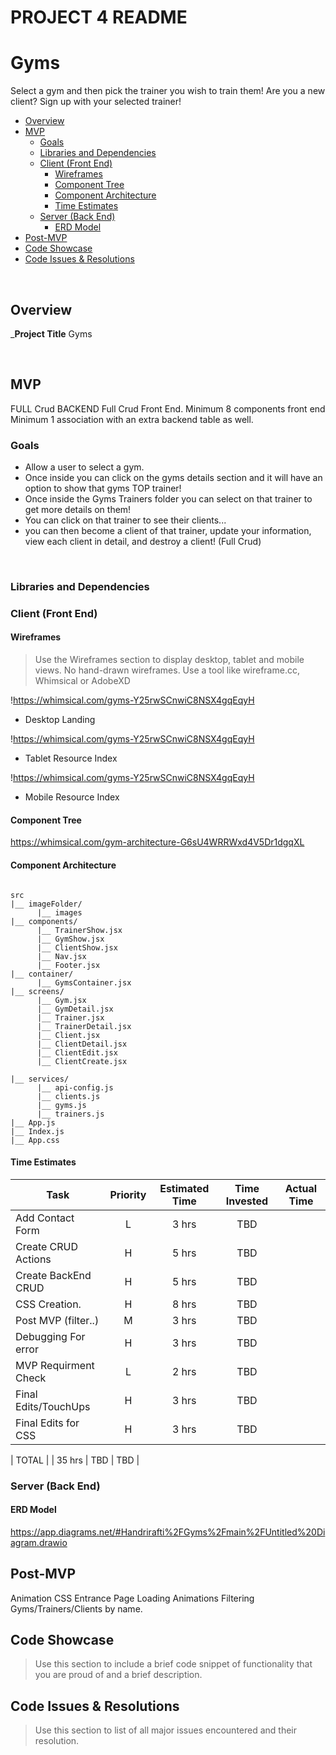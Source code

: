 # PROJECT 4 README
# Gyms
Select a gym and then pick the trainer you wish to train them!
Are you a new client? Sign up with your selected trainer! 





- [Overview](#overview)
- [MVP](#mvp)
  - [Goals](#goals)
  - [Libraries and Dependencies](#libraries-and-dependencies)
  - [Client (Front End)](#client-front-end)
    - [Wireframes](#wireframes)
    - [Component Tree](#component-tree)
    - [Component Architecture](#component-architecture)
    - [Time Estimates](#time-estimates)
  - [Server (Back End)](#server-back-end)
    - [ERD Model](#erd-model)
- [Post-MVP](#post-mvp)
- [Code Showcase](#code-showcase)
- [Code Issues & Resolutions](#code-issues--resolutions)

<br>

## Overview

_**Project Title** 
Gyms 


<br>

## MVP

FULL Crud BACKEND
Full Crud Front End.
Minimum 8 components front end
Minimum 1 association with an extra backend table as well.


### Goals

- Allow a user to select a gym.
- Once inside you can click on the gyms details section and it will have an option to show that gyms TOP trainer! 
- Once inside the Gyms Trainers folder you can select on that trainer to get more details on them! 
- You can click on that trainer to see their clients... 
- you can then become a client of that trainer, update your information, view each client in detail, and destroy a client! (Full Crud) 

<br>

### Libraries and Dependencies


### Client (Front End)

#### Wireframes

> Use the Wireframes section to display desktop, tablet and mobile views. No hand-drawn wireframes. Use a tool like wireframe.cc, Whimsical or AdobeXD

!https://whimsical.com/gyms-Y25rwSCnwiC8NSX4gqEqyH

- Desktop Landing

!https://whimsical.com/gyms-Y25rwSCnwiC8NSX4gqEqyH

- Tablet Resource Index

!https://whimsical.com/gyms-Y25rwSCnwiC8NSX4gqEqyH

- Mobile Resource Index

#### Component Tree

https://whimsical.com/gym-architecture-G6sU4WRRWxd4V5Dr1dgqXL

#### Component Architecture



``` structure

src
|__ imageFolder/
      |__ images
|__ components/
      |__ TrainerShow.jsx
      |__ GymShow.jsx
      |__ ClientShow.jsx
      |__ Nav.jsx
      |__ Footer.jsx
|__ container/
      |__ GymsContainer.jsx
|__ screens/
      |__ Gym.jsx
      |__ GymDetail.jsx
      |__ Trainer.jsx
      |__ TrainerDetail.jsx
      |__ Client.jsx
      |__ ClientDetail.jsx
      |__ ClientEdit.jsx
      |__ ClientCreate.jsx
      
|__ services/
      |__ api-config.js
      |__ clients.js
      |__ gyms.js
      |__ trainers.js
|__ App.js
|__ Index.js
|__ App.css

```

#### Time Estimates


| Task                | Priority | Estimated Time | Time Invested | Actual Time |
| ------------------- | :------: | :------------: | :-----------: | :---------: |
| Add Contact Form    |    L     |     3 hrs      |     TBD    |     | TBD
| Create CRUD Actions |    H     |     5 hrs      |     TBD    |     |TBD   |
| Create BackEnd CRUD |    H     |     5 hrs      |     TBD    |     | TBD
| CSS Creation.       |    H     |     8 hrs      |     TBD    |     | TBD     |
| Post MVP (filter..) |    M     |     3 hrs      |     TBD    |     | TBD
| Debugging For error |    H     |     3 hrs      |     TBD    |     | TBD     |
| MVP Requirment Check|    L     |     2 hrs      |     TBD    |     | TBD
| Final Edits/TouchUps|    H     |     3 hrs      |    TBD     |     |   TBD     |
| Final Edits for CSS |    H    |     3 hrs      |    TBD     |     |   TBD     |


| TOTAL               |          |     35 hrs      |     TBD     |     TBD     |



### Server (Back End)

#### ERD Model

https://app.diagrams.net/#Handrirafti%2FGyms%2Fmain%2FUntitled%20Diagram.drawio



## Post-MVP

Animation CSS Entrance Page
Loading Animations
Filtering Gyms/Trainers/Clients by name.


## Code Showcase

> Use this section to include a brief code snippet of functionality that you are proud of and a brief description.

## Code Issues & Resolutions

> Use this section to list of all major issues encountered and their resolution.

